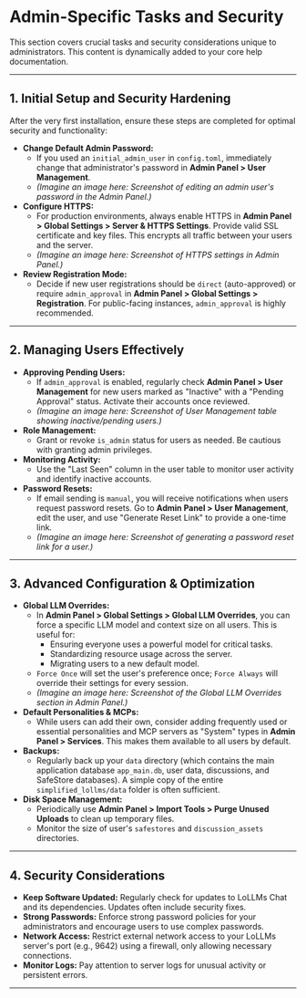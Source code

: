 # Admin-Specific Tasks and Security

This section covers crucial tasks and security considerations unique to administrators. This content is dynamically added to your core help documentation.

---

## 1. Initial Setup and Security Hardening

After the very first installation, ensure these steps are completed for optimal security and functionality:

*   **Change Default Admin Password:**
    *   If you used an `initial_admin_user` in `config.toml`, immediately change that administrator's password in **Admin Panel > User Management**.
    *   *(Imagine an image here: Screenshot of editing an admin user's password in the Admin Panel.)*
*   **Configure HTTPS:**
    *   For production environments, always enable HTTPS in **Admin Panel > Global Settings > Server & HTTPS Settings**. Provide valid SSL certificate and key files. This encrypts all traffic between your users and the server.
    *   *(Imagine an image here: Screenshot of HTTPS settings in Admin Panel.)*
*   **Review Registration Mode:**
    *   Decide if new user registrations should be `direct` (auto-approved) or require `admin_approval` in **Admin Panel > Global Settings > Registration**. For public-facing instances, `admin_approval` is highly recommended.

---

## 2. Managing Users Effectively

*   **Approving Pending Users:**
    *   If `admin_approval` is enabled, regularly check **Admin Panel > User Management** for new users marked as "Inactive" with a "Pending Approval" status. Activate their accounts once reviewed.
    *   *(Imagine an image here: Screenshot of User Management table showing inactive/pending users.)*
*   **Role Management:**
    *   Grant or revoke `is_admin` status for users as needed. Be cautious with granting admin privileges.
*   **Monitoring Activity:**
    *   Use the "Last Seen" column in the user table to monitor user activity and identify inactive accounts.
*   **Password Resets:**
    *   If email sending is `manual`, you will receive notifications when users request password resets. Go to **Admin Panel > User Management**, edit the user, and use "Generate Reset Link" to provide a one-time link.
    *   *(Imagine an image here: Screenshot of generating a password reset link for a user.)*

---

## 3. Advanced Configuration & Optimization

*   **Global LLM Overrides:**
    *   In **Admin Panel > Global Settings > Global LLM Overrides**, you can force a specific LLM model and context size on all users. This is useful for:
        *   Ensuring everyone uses a powerful model for critical tasks.
        *   Standardizing resource usage across the server.
        *   Migrating users to a new default model.
    *   `Force Once` will set the user's preference once; `Force Always` will override their settings for every session.
    *   *(Imagine an image here: Screenshot of the Global LLM Overrides section in Admin Panel.)*
*   **Default Personalities & MCPs:**
    *   While users can add their own, consider adding frequently used or essential personalities and MCP servers as "System" types in **Admin Panel > Services**. This makes them available to all users by default.
*   **Backups:**
    *   Regularly back up your `data` directory (which contains the main application database `app_main.db`, user data, discussions, and SafeStore databases). A simple copy of the entire `simplified_lollms/data` folder is often sufficient.
*   **Disk Space Management:**
    *   Periodically use **Admin Panel > Import Tools > Purge Unused Uploads** to clean up temporary files.
    *   Monitor the size of user's `safestores` and `discussion_assets` directories.

---

## 4. Security Considerations

*   **Keep Software Updated:** Regularly check for updates to LoLLMs Chat and its dependencies. Updates often include security fixes.
*   **Strong Passwords:** Enforce strong password policies for your administrators and encourage users to use complex passwords.
*   **Network Access:** Restrict external network access to your LoLLMs server's port (e.g., 9642) using a firewall, only allowing necessary connections.
*   **Monitor Logs:** Pay attention to server logs for unusual activity or persistent errors.

---